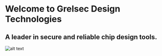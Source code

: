 # Welcome to Grelsec Design Technologies

## A leader in secure and reliable chip design tools.

![alt text](https://github.com/grelsec-design/grelsec-design/blob/main/logo.jpg?raw=true)
